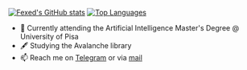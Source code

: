[![Fexed's GitHub stats](https://github-readme-stats.vercel.app/api?username=fexed&theme=github_dark&show_icons=true)](https://github.com/anuraghazra/github-readme-stats)
[![Top Languages](https://github-readme-stats.vercel.app/api/top-langs/?username=fexed&theme=github_dark&layout=compact&exclude_repo=Notes)](https://github.com/anuraghazra/github-readme-stats)

- 📖 Currently attending the Artificial Intelligence Master's Degree @ University of Pisa
- 🖋️ Studying the Avalanche library
- 📫 Reach me on [Telegram](https://t.me/Fexed) or via [mail](mailto://federicomatteoni@live.it)
<!--
**fexed/fexed** is a ✨ _special_ ✨ repository because its `README.md` (this file) appears on your GitHub profile.

Here are some ideas to get you started:

- 🔭 I’m currently working on ...
- 🌱 I’m currently learning ...
- 👯 I’m looking to collaborate on ...
- 🤔 I’m looking for help with ...
- 💬 Ask me about ...
- 📫 How to reach me: ...
- 😄 Pronouns: ...
- ⚡ Fun fact: ...
-->
